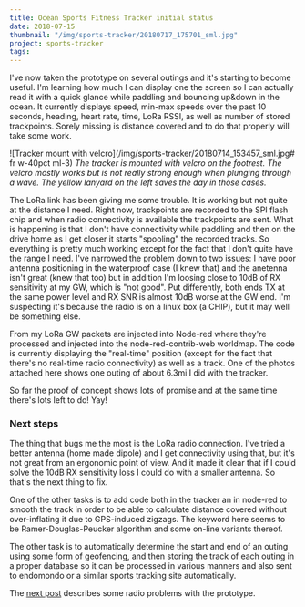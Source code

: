 ```yaml
---
title: Ocean Sports Fitness Tracker initial status
date: 2018-07-15
thumbnail: "/img/sports-tracker/20180717_175701_sml.jpg"
project: sports-tracker
tags:
---
```


I've now taken the prototype on several outings and it's starting to
become useful. I'm learning how much I can display one the screen so
I can actually read it with a quick glance while paddling and bouncing
up&down in the ocean. It currently displays speed, min-max speeds over
the past 10 seconds, heading, heart rate, time, LoRa RSSI, as well as
number of stored trackpoints. Sorely missing is distance covered and to
do that properly will take some work.

![Tracker mount with velcro](/img/sports-tracker/20180714_153457_sml.jpg# fr w-40pct ml-3)
_The tracker is mounted with velcro on the footrest. The velcro mostly
works but is not really strong enough when plunging through a wave. The
yellow lanyard on the left saves the day in those cases._

The LoRa link has been giving me some trouble. It is working but not
quite at the distance I need. Right now, trackpoints are recorded to the
SPI flash chip and when radio connectivity is available the trackpoints
are sent. What is happening is that I don't have connectivity while
paddling and then on the drive home as I get closer it starts "spooling"
the recorded tracks. So everything is pretty much working except for the
fact that I don't quite have the range I need. I've narrowed the problem
down to two issues: I have poor antenna positioning in the waterproof
case (I knew that) and the anetenna isn't great (knew that too) but in
addition I'm loosing close to 10dB of RX sensitivity at my GW, which is
"not good". Put differently, both ends TX at the same power level and
RX SNR is almost 10dB worse at the GW end. I'm suspecting it's because
the radio is on a linux box (a CHIP), but it may well be something else.

From my LoRa GW packets are injected into Node-red where they're processed
and injected into the node-red-contrib-web worldmap. The code is currently
displaying the "real-time" position (except for the fact that there's
no real-time radio connectivity) as well as a track. One of the photos
attached here shows one outing of about 6.3mi I did with the tracker.

So far the proof of concept shows lots of promise and at the same time
there's lots left to do! Yay!

### Next steps

The thing that bugs me the most is the LoRa radio connection. I've tried
a better antenna (home made dipole) and I get connectivity using that,
but it's not great from an ergonomic point of view. And it made it clear
that if I could solve the 10dB RX sensitivity loss I could do with a
smaller antenna. So that's the next thing to fix.

One of the other tasks is to add code both in the tracker an in node-red
to smooth the track in order to be able to calculate distance covered
without over-inflating it due to GPS-induced zigzags. The keyword here
seems to be Ramer-Douglas-Peucker algorithm and some on-line variants
thereof.

The other task is to automatically determine the start and end of an
outing using some form of geofencing, and then storing the track of each
outing in a proper database so it can be processed in various manners and
also sent to endomondo or a similar sports tracking site automatically.

The [next post](/2018/spi-kills-lora) describes some radio problems with the prototype.
